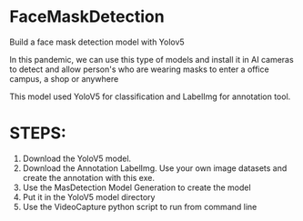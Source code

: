# FaceMaskDetection
Build a face mask detection model with Yolov5

In this pandemic, we can use this type of models and install it in AI cameras to detect and allow person's who are wearing masks to enter a office campus, a shop or anywhere

This model used YoloV5 for classification and LabelImg for annotation tool. 

STEPS:
=======
1. Download the YoloV5 model.
2. Download the Annotation LabelImg. Use your own image datasets and create the annotation with this exe.
3. Use the MasDetection Model Generation to create the model
4. Put it in the YoloV5 model directory
5. Use the VideoCapture python script to run from command line

